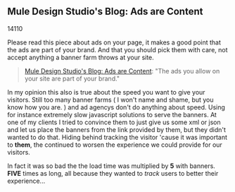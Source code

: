 <article><h2>Mule Design Studio's Blog: Ads are Content</h2><time><span class="day">1</span><span class="month">4</span><span class="year">110</span></time><p>Please read this piece about ads on your page, it makes a good point that the ads are part of your brand. And that you should pick them with care, not accept anything a banner farm throws at your site.</p><blockquote><p><a href="http://weblog.muledesign.com/2010/05/ads_are_content.php">Mule Design Studio's Blog: Ads are Content</a>: "The ads you allow on your site are part of your brand."</p></blockquote><p>In my opinion this also is true about the speed you want to give your visitors. Still too many banner farms ( I won't name and shame, but you know how you are. ) and ad agencys don't do anything about speed. Using for instance extremely slow javascript solutions to serve the banners. At one of my clients I tried to convince them to just give us some xml or json and let us place the banners from the link provided by them, but they didn't wanted to do that. Hiding behind tracking the visitor 'cause it was important to <strong>them</strong>, the continued to worsen the experience we could provide for our visitors.</p><p>In fact it was so bad the the load time was multiplied by <strong>5</strong> with banners. <strong>FIVE</strong> times as long, all because they wanted to <em>track</em> users to better their experience...</p></article>